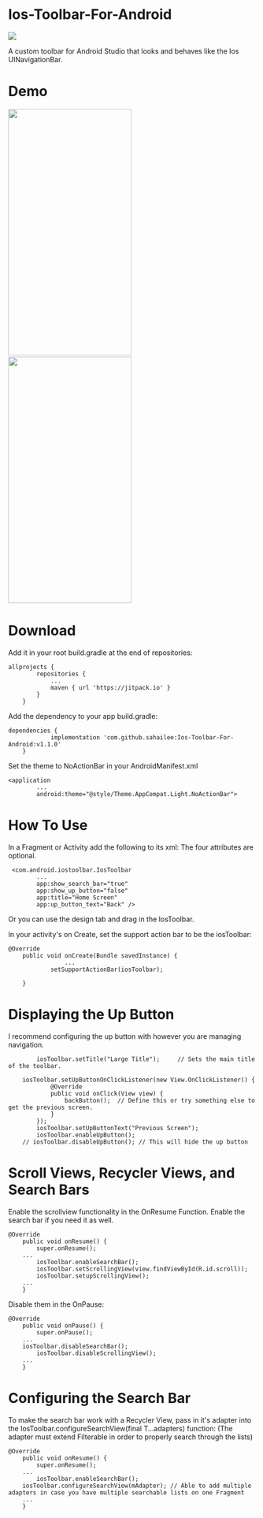 # Ios-Toolbar-For-Android
[![](https://jitpack.io/v/sahailee/Ios-Toolbar-For-Android.svg)](https://jitpack.io/#sahailee/Ios-Toolbar-For-Android)

A custom toolbar for Android Studio that looks and behaves like the Ios UINavigationBar.

# Demo

<img src="/demo/scroll.gif" width="250" height="500"/>&nbsp;&nbsp;&nbsp;&nbsp;&nbsp;&nbsp;&nbsp;&nbsp;&nbsp;&nbsp;&nbsp;&nbsp;&nbsp;&nbsp;&nbsp;&nbsp;&nbsp;&nbsp;&nbsp;&nbsp;&nbsp;&nbsp;&nbsp;&nbsp;&nbsp;&nbsp;&nbsp;&nbsp;&nbsp;&nbsp;&nbsp;&nbsp;&nbsp;&nbsp;&nbsp;<img src="/demo/search.gif" width="250" height="500"/>
# Download
Add it in your root build.gradle at the end of repositories:
```
allprojects {
		repositories {
			...
			maven { url 'https://jitpack.io' }
		}
	}
```

Add the dependency to your app build.gradle:
```
dependencies {
	        implementation 'com.github.sahailee:Ios-Toolbar-For-Android:v1.1.0'
	}
```

Set the theme to NoActionBar in your AndroidManifest.xml
```
<application
        ...
        android:theme="@style/Theme.AppCompat.Light.NoActionBar">
```

# How To Use

In a Fragment or Activity add the following to its xml:
The four attributes are optional.
```
 <com.android.iostoolbar.IosToolbar
        ...
        app:show_search_bar="true" 
        app:show_up_button="false"
        app:title="Home Screen"
        app:up_button_text="Back" />
```
Or you can use the design tab and drag in the IosToolbar.

In your activity's on Create, set the support action bar to be the iosToolbar:
```
@Override
    public void onCreate(Bundle savedInstance) {
    			...
			setSupportActionBar(iosToolbar);
			
	}

```
# Displaying the Up Button
I recommend configuring the up button with however you are managing navigation.
```
        iosToolbar.setTitle("Large Title"); 	// Sets the main title of the toolbar.
	
	iosToolbar.setUpButtonOnClickListener(new View.OnClickListener() {
            @Override
            public void onClick(View view) {
                backButton();  // Define this or try something else to get the previous screen.
            }
        });
    	iosToolbar.setUpButtonText("Previous Screen");
    	iosToolbar.enableUpButton();
	// iosToolbar.disableUpButton(); // This will hide the up button
```

# Scroll Views, Recycler Views, and Search Bars
Enable the scrollview functionality in the OnResume Function.
Enable the search bar if you need it as well.
```
@Override
    public void onResume() {
        super.onResume();
	...
        iosToolbar.enableSearchBar();
        iosToolbar.setScrollingView(view.findViewById(R.id.scroll));
        iosToolbar.setupScrollingView();
	...
    }
```

Disable them in the OnPause:
```
@Override
    public void onPause() {
        super.onPause();
	...
	iosToolbar.disableSearchBar();
        iosToolbar.disableScrollingView();
	...
    }
```

# Configuring the Search Bar
To make the search bar work with a Recycler View, pass in it's adapter into the IosToolbar.configureSearchView(final T...adapters) function:
(The adapter must extend Filterable in order to properly search through the lists)
```
@Override
    public void onResume() {
        super.onResume();
	...
        iosToolbar.enableSearchBar();
	iosToolbar.configureSearchView(mAdapter); // Able to add multiple adapters in case you have multiple searchable lists on one Fragment
	...
    }
```

